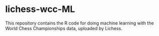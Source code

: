 # lichess-wcc-ML
This repository contains the R code for doing machine learning with the World Chess Championships data, uploaded by Lichess.
